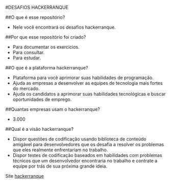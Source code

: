 #DESAFIOS HACKERRANQUE

##O que é esse repositório?
- Nele você encontrará os desafios hackerranque.

##Por que esse repositório foi criado?
- Para documentar os exercicios.
- Para consultar.
- Para estudar.

##O que é a plataforma hackerranque?
- Plataforma para você aprimorar suas habilidades de programação.
- Ajuda as empresas a desenvolver as equipes de tecnologia mais fortes do mercado. 
- Ajuda os candidatos a aprimorar suas habilidades tecnológicas e buscar oportunidades de emprego.

##Quantas empresas usam o hackerranque?
- 3.000

##Qual é a visão hackerranque?
- Dispor questões de codificação usando biblioteca de conteúdo amigável para desenvolvedores que os desafia a resolver os problemas que eles realmente enfrentariam no trabalho.
- Dispor testes de codificação baseados em habilidades com problemas técnicos que um desenvolvedor encontraria no trabalho e contrate a equipe por trás de sua próxima grande ideia.

Site [hackerranque](https://www.hackerrank.com/)
